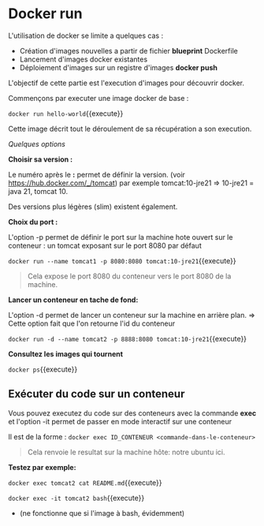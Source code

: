 # Docker run

L'utilisation de docker se limite a quelques cas : 
- Création d'images nouvelles a partir de fichier **blueprint** Dockerfile
- Lancement d'images docker existantes
- Déploiement d'images sur un registre d'images **docker push**

L'objectif de cette partie est l'execution d'images pour découvrir docker.

Commençons par executer une image docker de base : 

`
docker run hello-world
`{{execute}}

Cette image décrit tout le déroulement de sa récupération a son execution.

*Quelques options*

**Choisir sa version :** 

Le numéro après le **:** permet de définir la version. (voir https://hub.docker.com/_/tomcat) par exemple tomcat:10-jre21 => 10-jre21 = java 21, tomcat 10.

Des versions plus légères (slim) existent également.

**Choix du port :** 

L'option -p permet de définir le port sur la machine hote ouvert sur le conteneur : un tomcat exposant sur le port 8080 par défaut

`
docker run --name tomcat1 -p 8080:8080 tomcat:10-jre21
`{{execute}}

> Cela expose le port 8080 du conteneur vers le port 8080 de la machine.


**Lancer un conteneur en tache de fond:** 

L'option -d permet de lancer un conteneur sur la machine en arrière plan.
=> Cette option fait que l'on retourne l'id du conteneur

`
docker run -d --name tomcat2 -p 8888:8080 tomcat:10-jre21
`{{execute}}


**Consultez les images qui tournent**

`
docker ps
`{{execute}}

## Exécuter du code sur un conteneur
Vous pouvez executez du code sur des conteneurs avec la commande **exec**
et l'option -it permet de passer en mode interactif sur une conteneur

Il est de la forme :
`
docker exec ID_CONTENEUR <commande-dans-le-conteneur>
`

> Cela renvoie le resultat sur la machine hôte: notre ubuntu ici.

**Testez par exemple:**

`
docker exec tomcat2 cat README.md
`{{execute}}

`
docker exec -it tomcat2 bash
`{{execute}}

- (ne fonctionne que si l'image à bash, évidemment)
